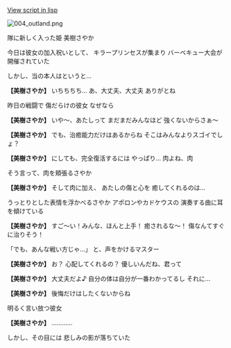 [View script in lisp](../scripts/10201301.txt)

![004_outland.png](../images/backgrounds/004_outland.png)

隊に新しく入った姫
美樹さやか

今日は彼女の加入祝いとして、
キラープリンセスが集まり
バーベキュー大会が開催されていた

しかし、当の本人はというと…

**【美樹さやか】**
いちちちち…
あ、大丈夫、大丈夫
ありがとね

昨日の戦闘で
傷だらけの彼女
なぜなら

**【美樹さやか】**
いや〜、あたしって
まだまだみんなほど
強くないからさぁ〜

**【美樹さやか】**
でも、治癒能力だけはあるからね
そこはみんなよりスゴイでしょ？

**【美樹さやか】**
にしても、完全復活するには
やっぱり…
肉よね、肉

そう言って、肉を頬張るさやか

**【美樹さやか】**
そして肉に加え、
あたしの傷と心を
癒してくれるのは…

うっとりとした表情を浮かべるさやか
アポロンやカドケウスの
演奏する曲に耳を傾けている

**【美樹さやか】**
すご〜い！みんな、ほんと上手！
癒されるな〜！
傷なんてすぐに治りそう！

「でも、あんな戦い方じゃ…」
と、声をかけるマスター

**【美樹さやか】**
お？
心配してくれるの？
優しいんだね、君って

**【美樹さやか】**
大丈夫だよ♪
自分の体は自分が一番わかってるし
それに…

**【美樹さやか】**
後悔だけはしたくないからね

明るく言い放つ彼女

**【美樹さやか】**
…………

しかし、その目には
悲しみの影が落ちていた